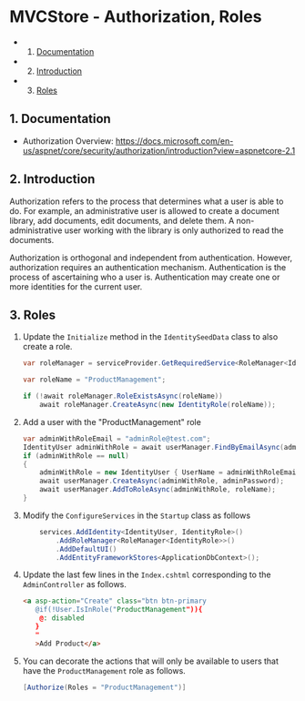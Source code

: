 # MVCStore - Authorization, Roles

<!-- vscode-markdown-toc -->
* 1. [Documentation](#Documentation)
* 2. [Introduction](#Introduction)
* 3. [Roles](#Roles)

<!-- vscode-markdown-toc-config
	numbering=true
	autoSave=true
	/vscode-markdown-toc-config -->
<!-- /vscode-markdown-toc -->

##  1. <a name='Documentation'></a>Documentation
- Authorization Overview: https://docs.microsoft.com/en-us/aspnet/core/security/authorization/introduction?view=aspnetcore-2.1

##  2. <a name='Introduction'></a>Introduction
Authorization refers to the process that determines what a user is able to do. For example, an administrative user is allowed to create a document library, add documents, edit documents, and delete them. A non-administrative user working with the library is only authorized to read the documents.

Authorization is orthogonal and independent from authentication. However, authorization requires an authentication mechanism. Authentication is the process of ascertaining who a user is. Authentication may create one or more identities for the current user.

##  3. <a name='Roles'></a>Roles

1. Update the `Initialize` method in the `IdentitySeedData` class to also create a role.

	```C#
	var roleManager = serviceProvider.GetRequiredService<RoleManager<IdentityRole>>();

	var roleName = "ProductManagement";

	if (!await roleManager.RoleExistsAsync(roleName))
		await roleManager.CreateAsync(new IdentityRole(roleName));
	```

2. Add a user with the "ProductManagement" role

	```C#
	var adminWithRoleEmail = "adminRole@test.com";
	IdentityUser adminWithRole = await userManager.FindByEmailAsync(adminWithRoleEmail);
	if (adminWithRole == null)
	{
		adminWithRole = new IdentityUser { UserName = adminWithRoleEmail, Email = adminWithRoleEmail };
		await userManager.CreateAsync(adminWithRole, adminPassword);
		await userManager.AddToRoleAsync(adminWithRole, roleName);
	}
	```
3. Modify the `ConfigureServices` in the `Startup` class as follows

	```C#
		services.AddIdentity<IdentityUser, IdentityRole>()
			.AddRoleManager<RoleManager<IdentityRole>>()
			.AddDefaultUI()
			.AddEntityFrameworkStores<ApplicationDbContext>();
	```

4. Update the last few lines in the `Index.cshtml` corresponding to the `AdminController` as follows.

	```HTML
	<a asp-action="Create" class="btn btn-primary
	   @if(!User.IsInRole("ProductManagement")){
		@: disabled
	   }
	   "
	   >Add Product</a>
	```

5. You can decorate the actions that will only be available to users that have the `ProductManagement` role as follows.

	```C#
	[Authorize(Roles = "ProductManagement")]
	```